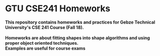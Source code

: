 # GTU CSE241 Homeworks
**This repository contains homeworks and practices for Gebze Technical University's CSE 241 Course (Fall 18).**<br/><br/>
**Homeworks are about fitting shapes into shape algorithms and using proper object oriented techniques.**<br/>
**Examples are useful for course exams**<br/>

